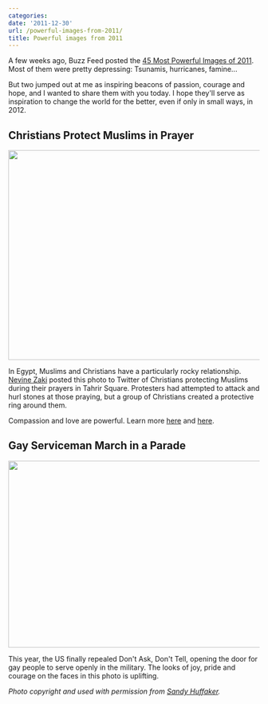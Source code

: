 ```yaml
---
categories:
date: '2011-12-30'
url: /powerful-images-from-2011/
title: Powerful images from 2011
---
```


A few weeks ago, Buzz Feed posted the <a href="http://www.buzzfeed.com/mjs538/the-most-powerful-photos-of-2011">45 Most Powerful Images of 2011</a>. Most of them were pretty depressing: Tsunamis, hurricanes, famine...

But two jumped out at me as inspiring beacons of passion, courage and hope, and I wanted to share them with you today. I hope they'll serve as inspiration to change the world for the better, even if only in small ways, in 2012.

<h2>Christians Protect Muslims in Prayer</h2>

<img src="https://gomakethings.com/wp-content/uploads/2011/12/Christian-Muslim.jpg" alt="" title="Christian-Muslim" width="560" height="420" class="aligncenter size-full wp-image-1795" />

In Egypt, Muslims and Christians have a particularly rocky relationship. <a href="https://twitter.com/#!/NevineZaki">Nevine Zaki</a> posted this photo to Twitter of Christians protecting Muslims during their prayers in Tahrir Square. Protesters had attempted to attack and hurl stones at those praying, but a group of Christians created a protective ring around them.

Compassion and love are powerful. Learn more <a href="http://photoblog.msnbc.msn.com/_news/2011/02/03/5981906-christians-protect-muslims-during-prayer-in-cairos-dangerous-tahrir-square">here</a> and <a href="https://www.youtube.com/watch?v=AqXfZTgOCOE">here</a>.

<h2>Gay Serviceman March in a Parade</h2>

<img src="https://gomakethings.com/wp-content/uploads/2011/12/Gay-Military-Parade.jpg" alt="" title="Gay-Military-Parade" width="560" height="374" class="aligncenter size-full wp-image-1796" />

This year, the US finally repealed Don't Ask, Don't Tell, opening the door for gay people to serve openly in the military. The looks of joy, pride and courage on the faces in this photo is uplifting.

<em>Photo copyright and used with permission from <a href="http://sandyhuffakerjr.com/">Sandy Huffaker</a>.</em>